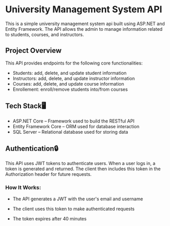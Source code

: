 # **University Management System API**

This is a simple university management system api built using ASP.NET and Entity Framework. The API allows the admin to manage information related to students, courses, and instructors.


## **Project Overview**

This API provides endpoints for the following core functionalities:
- Students: add, delete, and update student information
- Instructors: add, delete, and update instructor information
- Courses: add, delete, and update course information
- Enrollement: enroll/remove students into/from courses

  
## **Tech Stack🖥️**

- ASP.NET Core – Framework used to build the RESTful API
- Entity Framework Core – ORM used for database interaction
- SQL Server – Relational database used for storing data


## **Authentication🔒**

This API uses JWT tokens to authenticate users. When a user logs in, a token is generated and returned. The client then includes this token in the Authorization header for future requests.

### How It Works:

- The API generates a JWT with the user's email and username

- The client uses this token to make authenticated requests

- The token expires after 40 minutes

